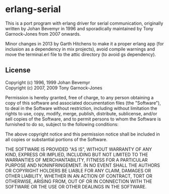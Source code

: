 # erlang-serial

This is a port program with erlang driver for serial communication,
originally written by Johan Bevemyr in 1996 and sporadically
maintained by Tony Garnock-Jones from 2007 onwards.

Minor changes in 2013 by Garth Hitchens to make it a proper erlang app (for
inclusion as a dependency in mix projects), avoid compile warnings and
move the terminal.erl file to the attic directory (to avoid gs dependency).

## License

Copyright (c) 1996, 1999 Johan Bevemyr  
Copyright (c) 2007, 2009 Tony Garnock-Jones

Permission is hereby granted, free of charge, to any person obtaining a copy
of this software and associated documentation files (the "Software"), to deal
in the Software without restriction, including without limitation the rights
to use, copy, modify, merge, publish, distribute, sublicense, and/or sell
copies of the Software, and to permit persons to whom the Software is
furnished to do so, subject to the following conditions:

The above copyright notice and this permission notice shall be included in
all copies or substantial portions of the Software.

THE SOFTWARE IS PROVIDED "AS IS", WITHOUT WARRANTY OF ANY KIND, EXPRESS OR
IMPLIED, INCLUDING BUT NOT LIMITED TO THE WARRANTIES OF MERCHANTABILITY,
FITNESS FOR A PARTICULAR PURPOSE AND NONINFRINGEMENT. IN NO EVENT SHALL THE
AUTHORS OR COPYRIGHT HOLDERS BE LIABLE FOR ANY CLAIM, DAMAGES OR OTHER
LIABILITY, WHETHER IN AN ACTION OF CONTRACT, TORT OR OTHERWISE, ARISING FROM,
OUT OF OR IN CONNECTION WITH THE SOFTWARE OR THE USE OR OTHER DEALINGS IN
THE SOFTWARE.
